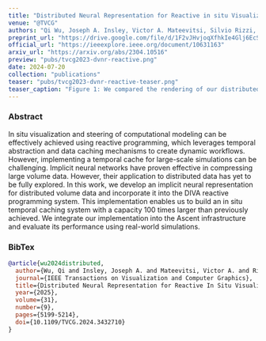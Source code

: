 ```yaml
---
title: "Distributed Neural Representation for Reactive in situ Visualization"
venue: "@TVCG"
authors: "Qi Wu, Joseph A. Insley, Victor A. Mateevitsi, Silvio Rizzi, Michael E. Papka, and Kwan Liu Ma"
preprint_url: "https://drive.google.com/file/d/1F2vJHvjoqXfhkIe4Glj6EcSNSQNx1pd7/view?usp=sharing"
official_url: "https://ieeexplore.ieee.org/document/10631163"
arxiv_url: "https://arxiv.org/abs/2304.10516"
preview: "pubs/tvcg2023-dvnr-reactive.png"
date: 2024-07-20
collection: "publications"
teaser: "pubs/tvcg2023-dvnr-reactive-teaser.png"
teaser_caption: "Figure 1: We compared the rendering of our distributed neural representations using varying numbers of training steps. The data was distributed to two MPI ranks and trained using two NVIDIA A100-40G GPUs on the ALCF Polaris supercomputer. Partition boundaries were highlighted using white lines in A) and B). C) are zoomed views of A) near partition boundaries. In 1C), an obvious discontinuity is visible at the partition boundary. With more training steps in 2), the discontinuity becomes less obvious, but high frequency noises are still visible. However, in 3), with sufficient training steps, these artifacts are no longer visible. We used flow field data generated from the S3D simulation for this experiment."
---
```


### Abstract

In situ visualization and steering of computational modeling can be effectively achieved using reactive programming, which leverages temporal abstraction and data caching mechanisms to create dynamic workflows. However, implementing a temporal cache for large-scale simulations can be challenging. Implicit neural networks have proven effective in compressing large volume data. However, their application to distributed data has yet to be fully explored. In this work, we develop an implicit neural representation for distributed volume data and incorporate it into the DIVA reactive programming system. This implementation enables us to build an in situ temporal caching system with a capacity 100 times larger than previously achieved. We integrate our implementation into the Ascent infrastructure and evaluate its performance using real-world simulations.

### BibTex

```bibtex
@article{wu2024distributed,
  author={Wu, Qi and Insley, Joseph A. and Mateevitsi, Victor A. and Rizzi, Silvio and Papka, Michael E. and Ma, Kwan-Liu},
  journal={IEEE Transactions on Visualization and Computer Graphics}, 
  title={Distributed Neural Representation for Reactive In Situ Visualization}, 
  year={2025},
  volume={31},
  number={9},
  pages={5199-5214},
  doi={10.1109/TVCG.2024.3432710}
}
```
